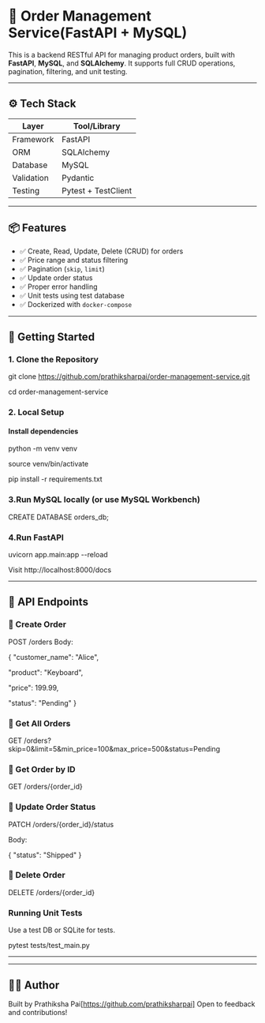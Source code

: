 # 🧾 Order Management Service(FastAPI + MySQL)

This is a backend RESTful API for managing product orders, built with **FastAPI**, **MySQL**, and **SQLAlchemy**. It supports full CRUD operations, pagination, filtering, and unit testing.

---

## ⚙️ Tech Stack

| Layer        | Tool/Library         |
|--------------|----------------------|
| Framework    | FastAPI              |
| ORM          | SQLAlchemy           |
| Database     | MySQL                |
| Validation   | Pydantic             |
| Testing      | Pytest + TestClient  |

---

## 📦 Features

- ✅ Create, Read, Update, Delete (CRUD) for orders
- ✅ Price range and status filtering
- ✅ Pagination (`skip`, `limit`)
- ✅ Update order status
- ✅ Proper error handling
- ✅ Unit tests using test database
- ✅ Dockerized with `docker-compose`

---

## 🚀 Getting Started

###  1. Clone the Repository

git clone https://github.com/prathiksharpai/order-management-service.git

cd order-management-service

###  2. Local Setup 

#### Install dependencies

python -m venv venv

source venv/bin/activate   

pip install -r requirements.txt

###  3.Run MySQL locally (or use MySQL Workbench)

CREATE DATABASE orders_db;

###  4.Run FastAPI

uvicorn app.main:app --reload

Visit http://localhost:8000/docs

---

## 🔗 API Endpoints

### 🔹 Create Order

POST /orders
Body:

{
  "customer_name": "Alice",
  
  "product": "Keyboard",
  
  "price": 199.99,
  
  "status": "Pending"
}

### 🔹 Get All Orders

GET /orders?skip=0&limit=5&min_price=100&max_price=500&status=Pending

### 🔹 Get Order by ID

GET /orders/{order_id}

### 🔹 Update Order Status

PATCH /orders/{order_id}/status

Body:

{
  "status": "Shipped"
}

### 🔹 Delete Order

DELETE /orders/{order_id}

### Running Unit Tests

Use a test DB or SQLite for tests.

pytest tests/test_main.py

---

---

## 🙋‍♀️ Author
Built by Prathiksha Pai[https://github.com/prathiksharpai]
Open to feedback and contributions!

